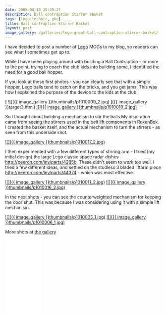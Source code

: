 ```yaml
---
date: 2005-04-10 15:49:27
description: Ball contraption Stirrer Basket
tags: [lego technic, gbc]
title: Ball contraption Stirrer Basket
layout: post
image_gallery: /galleries/lego-great-ball-contraption-stirrer-basket/
---
```

I have decided to post a number of [Lego](/wiki/lego "The best known construction toy") MOCs to my blog, so readers can see what I sometimes get up to.

While I have been playing around with building a Ball Contraption - or more to the point, trying to coach the club kids into building some, I identified the need for a good ball hopper.

If you look at these first photos - you can clearly see that with a simple hopper, Lego balls tend to catch on the bricks, and you get jams.
This was how I explained the purpose of the device to the kids at the club.

[ ![]({{ image_gallery }}thumbnails/p1010009_2.jpg) ]({{ image_gallery }}target3.html)
<a href="{{ image_gallery }}target4.html"> ![]({{ image_gallery }}thumbnails/p1010010_2.jpg)</a>

So I thought about building a mechanism to stir the balls
My inspiration came from seeing the stirrers used in the belt lift components in RokenBok.
I created the basket itself, and the actual mechanism to turn the stirrers - as seen from this underside shot.

<a href="{{ image_gallery }}target7.html">![]({{ image_gallery }}thumbnails/p1010017_2.jpg)</a>

I then experimented with a few different types of stirring arm - I tried (my initial design) the large Lego classic space radar dishes - <http://peeron.com/inv/parts/4285b>.
These didn't seem to work too well.
I tried a few different ideas, and settled on the studless 3 bladed liftarm piece <http://peeron.com/inv/parts/44374> - which was most effective.

<a href="{{ image_gallery }}target5.html">![]({{ image_gallery }}thumbnails/p1010011_2.jpg)</a>
<a href="{{ image_gallery }}target6.html">![]({{ image_gallery }}thumbnails/p1010016_2.jpg)</a>

In the next shots - you can see the counterweighted mechanism for keeping the door shut.
This was because I was considering using it with a simple lift mechanism.

<a href="{{ image_gallery }}target0.html">![]({{ image_gallery }}thumbnails/p1010005_1.jpg)</a>
<a href="{{ image_gallery }}target1.html">![]({{ image_gallery }}thumbnails/p1010006_1.jpg)</a>

More shots at <a href="{{ image_gallery }}index.html">the gallery</a>

<iframe style="width:120px;height:240px;" marginwidth="0" marginheight="0" scrolling="no" frameborder="0" src="//ws-eu.amazon-adsystem.com/widgets/q?ServiceVersion=20070822&OneJS=1&Operation=GetAdHtml&MarketPlace=GB&source=ss&ref=as_ss_li_til&ad_type=product_link&tracking_id=orionrobots-21&language=en_GB&marketplace=amazon&region=GB&placement=B082WD5YV9&asins=B082WD5YV9&linkId=beb70788ccaaea84a7820473034e4cd9&show_border=true&link_opens_in_new_window=true"></iframe>
